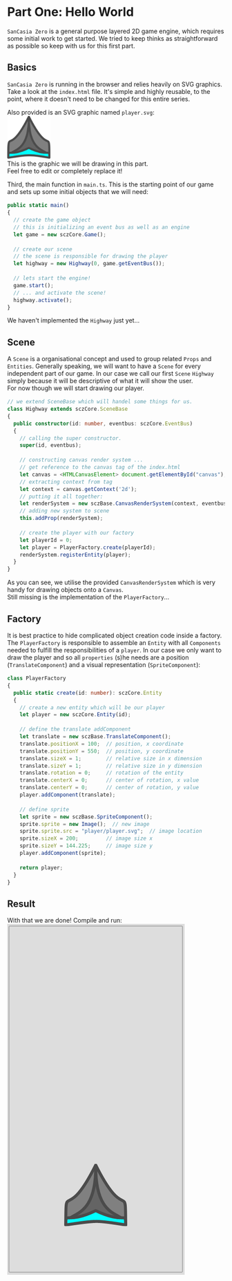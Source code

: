 # Part One: Hello World
`SanCasia Zero` is a general purpose layered 2D game engine, which requires some initial work to get started. We tried to keep thinks as straightforward as possible so keep with us for this first part.

## Basics
`SanCasia Zero` is running in the browser and relies heavily on SVG graphics.
Take a look at the `index.html` file. It's simple and highly reusable, to the point, where it doesn't need to be changed for this entire series.  

Also provided is an SVG graphic named `player.svg`:  
<img src="player.svg" width="100px">  
This is the graphic we will be drawing in this part.  
Feel free to edit or completely replace it!

Third, the main function in `main.ts`. This is the starting point of our game and sets up some initial objects that we will need:  

```typescript
public static main()
{
  // create the game object
  // this is initializing an event bus as well as an engine
  let game = new sczCore.Game();

  // create our scene
  // the scene is responsible for drawing the player
  let highway = new Highway(0, game.getEventBus());

  // lets start the engine!
  game.start();
  // ... and activate the scene!
  highway.activate();
}
```
We haven't implemented the `Highway` just yet...
## Scene
A `Scene` is a organisational concept and used to group related `Props` and `Entities`. Generally speaking, we will want to have a `Scene` for every independent part of our game. In our case we call our first `Scene` `Highway` simply because it will be descriptive of what it will show the user.  
For now though we will start drawing our player.
```typescript
// we extend SceneBase which will handel some things for us.
class Highway extends sczCore.SceneBase
{
  public constructor(id: number, eventbus: sczCore.EventBus)
  {
    // calling the super constructor.
    super(id, eventbus);

    // constructing canvas render system ...
    // get reference to the canvas tag of the index.html
    let canvas = <HTMLCanvasElement> document.getElementById("canvas");
    // extracting context from tag
    let context = canvas.getContext('2d');
    // putting it all together:
    let renderSystem = new sczBase.CanvasRenderSystem(context, eventbus);
    // adding new system to scene
    this.addProp(renderSystem);

    // create the player with our factory
    let playerId = 0;
    let player = PlayerFactory.create(playerId);
    renderSystem.registerEntity(player);
  }
}
```
As you can see, we utilise the provided `CanvasRenderSystem` which is very handy for drawing objects onto a `Canvas`.  
Still missing is the implementation of the `PlayerFactory`...

## Factory
It is best practice to hide complicated object creation code inside a factory. The `PlayerFactory` is responsible to assemble an `Entity` with all `Components` needed to fulfill the responsibilities of a `player`. In our case we only want to draw the player and so all `properties` (s)he needs are a position (`TranslateComponent`) and a visual representation (`SpriteComponent`):

```typescript
class PlayerFactory
{
  public static create(id: number): sczCore.Entity
  {
    // create a new entity which will be our player
    let player = new sczCore.Entity(id);

    // define the translate addComponent
    let translate = new sczBase.TranslateComponent();
    translate.positionX = 100;  // position, x coordinate
    translate.positionY = 550;  // position, y coordinate
    translate.sizeX = 1;        // relative size in x dimension
    translate.sizeY = 1;        // relative size in y dimension
    translate.rotation = 0;     // rotation of the entity
    translate.centerX = 0;      // center of rotation, x value
    translate.centerY = 0;      // center of rotation, y value
    player.addComponent(translate);

    // define sprite
    let sprite = new sczBase.SpriteComponent();
    sprite.sprite = new Image();  // new image
    sprite.sprite.src = "player/player.svg";  // image location
    sprite.sizeX = 200;         // image size x
    sprite.sizeY = 144.225;     // image size y
    player.addComponent(sprite);

    return player;
  }
}
```
## Result
With that we are done! Compile and run:  
![result](part1.png)
